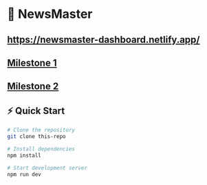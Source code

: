 # 🚀 NewsMaster

## https://newsmaster-dashboard.netlify.app/

## [Milestone 1](/milestones/Milestone%201.md)

## [Milestone 2](/milestones/Milestone%202.md)

## ⚡ Quick Start

```bash
# Clone the repository
git clone this-repo

# Install dependencies
npm install

# Start development server
npm run dev
```
